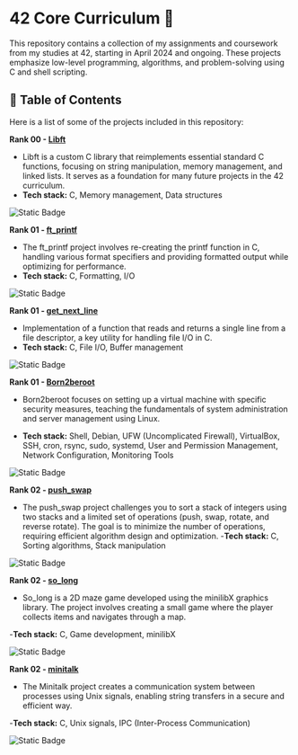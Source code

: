 # 42 Core Curriculum 🚀

This repository contains a collection of my assignments and coursework from my studies at 42, starting in April 2024 and ongoing. These projects emphasize low-level programming, algorithms, and problem-solving using C and shell scripting.

## 🔗 Table of Contents

Here is a list of some of the projects included in this repository:

**Rank 00 - [Libft](./rank00/libft)**
   - Libft is a custom C library that reimplements essential standard C functions, focusing on string manipulation, memory management, and linked lists. It serves as a foundation for many future projects in the 42 curriculum.
   - **Tech stack:** C, Memory management, Data structures

![Static Badge](https://img.shields.io/badge/moulinette-125%25-brightgreen?style=flat-square)
  
   
**Rank 01 - [ft_printf](./rank01/ft_printf)**
   - The ft_printf project involves re-creating the printf function in C, handling various format specifiers and providing formatted output while optimizing for performance.
   - **Tech stack:** C, Formatting, I/O
   
 ![Static Badge](https://img.shields.io/badge/moulinette-100%25-brightgreen?style=flat-square)


**Rank 01 - [get_next_line](./rank01/get_next_line)**
   - Implementation of a function that reads and returns a single line from a file descriptor, a key utility for handling file I/O in C.
   - **Tech stack:** C, File I/O, Buffer management
   
   ![Static Badge](https://img.shields.io/badge/moulinette-105%25-brightgreen?style=flat-square)


**Rank 01 - [Born2beroot](./rank01/Born2beroot)**
   - Born2beroot focuses on setting up a virtual machine with specific security measures, teaching the fundamentals of system administration and server management using Linux.

   - **Tech stack:** Shell, Debian, UFW (Uncomplicated Firewall), VirtualBox, SSH, cron, rsync, sudo, systemd, User and Permission Management, Network Configuration, Monitoring Tools

   ![Static Badge](https://img.shields.io/badge/moulinette-120%25-brightgreen?style=flat-square)


**Rank 02 - [push_swap](./rank02/push_swap)**
   - The push_swap project challenges you to sort a stack of integers using two stacks and a limited set of operations (push, swap, rotate, and reverse rotate). The goal is to minimize the number of operations, requiring efficient algorithm design and optimization.
   -**Tech stack:**  C, Sorting algorithms, Stack manipulation

   ![Static Badge](https://img.shields.io/badge/moulinette-pending-yellow?style=flat-square)

**Rank 02 - [so_long](./rank02/so_long)**
   - So_long is a 2D maze game developed using the minilibX graphics library. The project involves creating a small game where the player collects items and navigates through a map.

   -**Tech stack:**  C, Game development, minilibX

   ![Static Badge](https://img.shields.io/badge/moulinette-pending-yellow?style=flat-square)

**Rank 02 - [minitalk](./rank02/minitalk)**
   - The Minitalk project creates a communication system between processes using Unix signals, enabling string transfers in a secure and efficient way.

   -**Tech stack:** C, Unix signals, IPC (Inter-Process Communication)

   ![Static Badge](https://img.shields.io/badge/moulinette-pending-yellow?style=flat-square)


